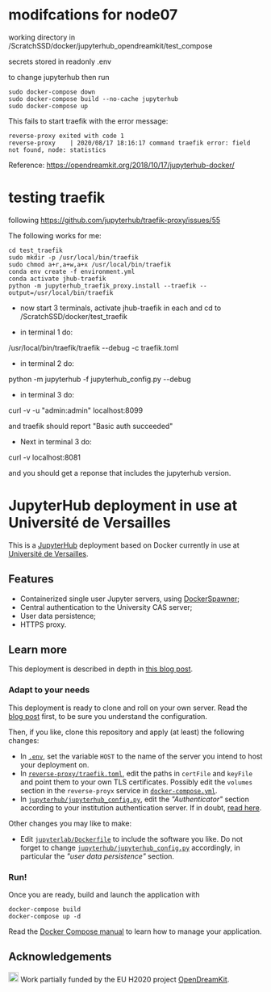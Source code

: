 # modifcations for node07

working directory in /ScratchSSD/docker/jupyterhub_opendreamkit/test_compose

secrets stored in readonly .env

to change jupyterhub then run

```
sudo docker-compose down
sudo docker-compose build --no-cache jupyterhub
sudo docker-compose up
```
This fails to start traefik with the error message:

```
reverse-proxy exited with code 1
reverse-proxy    | 2020/08/17 18:16:17 command traefik error: field not found, node: statistics
```

Reference:  https://opendreamkit.org/2018/10/17/jupyterhub-docker/


# testing traefik
following https://github.com/jupyterhub/traefik-proxy/issues/55

The following works for me:

```
cd test_traefik
sudo mkdir -p /usr/local/bin/traefik
sudo chmod a+r,a+w,a+x /usr/local/bin/traefik
conda env create -f environment.yml
conda activate jhub-traefik
python -m jupyterhub_traefik_proxy.install --traefik --output=/usr/local/bin/traefik
```

* now start 3 terminals, activate jhub-traefik in each and cd  to /ScratchSSD/docker/test_traefik


* in terminal 1 do:

/usr/local/bin/traefik/traefik --debug -c traefik.toml

* in terminal 2 do:

python -m jupyterhub -f jupyterhub_config.py --debug

* in terminal 3 do:

curl -v -u "admin:admin" localhost:8099

and traefik should report "Basic auth succeeded"

* Next in terminal 3 do:

curl -v localhost:8081

and you should get a reponse that includes the jupyterhub version.




# JupyterHub deployment in use at Université de Versailles

This is a [JupyterHub](https://jupyter.org/hub) deployment based on
Docker currently in use at [Université de
Versailles](https://jupyter.ens.uvsq.fr/).

## Features

- Containerized single user Jupyter servers, using
  [DockerSpawner](https://github.com/jupyterhub/dockerspawner);
- Central authentication to the University CAS server;
- User data persistence;
- HTTPS proxy.

## Learn more

This deployment is described in depth in [this blog
post](https://opendreamkit.org/2018/10/17/jupyterhub-docker/).

### Adapt to your needs

This deployment is ready to clone and roll on your own server. Read
the [blog
post](https://opendreamkit.org/2018/10/17/jupyterhub-docker/) first,
to be sure you understand the configuration.

Then, if you like, clone this repository and apply (at least) the
following changes:

- In [`.env`](.env), set the variable `HOST` to the name of the server you
  intend to host your deployment on.
- In [`reverse-proxy/traefik.toml`](reverse-proxy/traefik.toml), edit
  the paths in `certFile` and `keyFile` and point them to your own TLS
  certificates. Possibly edit the `volumes` section in the
  `reverse-proyx` service in
  [`docker-compose.yml`](docker-compose.yml).
- In
  [`jupyterhub/jupyterhub_config.py`](jupyterhub/jupyterhub_config.py),
  edit the *"Authenticator"* section according to your institution
  authentication server.  If in doubt, [read
  here](https://jupyterhub.readthedocs.io/en/stable/getting-started/authenticators-users-basics.html).

Other changes you may like to make:

- Edit [`jupyterlab/Dockerfile`](jupyterlab/Dockerfile) to include the
  software you like. Do not forget to change
  [`jupyterhub/jupyterhub_config.py`](jupyterhub/jupyterhub_config.py)
  accordingly, in particular the *"user data persistence"* section.

### Run!

Once you are ready, build and launch the application with

```
docker-compose build
docker-compose up -d
```

Read the [Docker Compose manual](https://docs.docker.com/compose/) to
learn how to manage your application.

## Acknowledgements

<img src="https://opendreamkit.org/public/logos/Flag_of_Europe.svg" height="20"> Work partially funded by the EU H2020 project
[OpenDreamKit](https://opendreamkit.org/).
